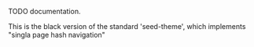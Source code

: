 TODO documentation.

This is the black version of the standard 'seed-theme',
which implements "singla page hash navigation"